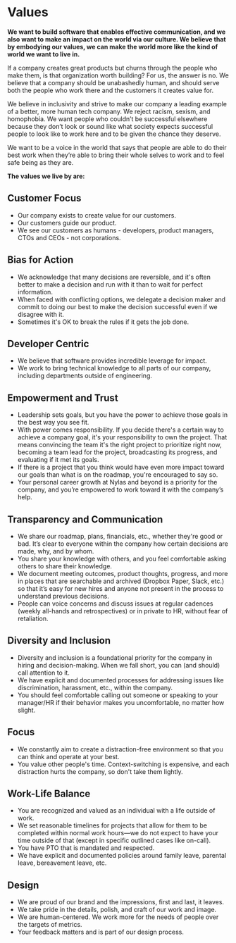 # Values

**We want to build software that enables effective communication, and we also want to make an impact on the world via our culture. We believe that by embodying our values, we can make the world more like the kind of world we want to live in.**

If a company creates great products but churns through the people who make them, is that organization worth building? For us, the answer is no. We believe that a company should be unabashedly human, and should serve both the people who work there and the customers it creates value for.

We believe in inclusivity and strive to make our company a leading example of a better, more human tech company. We reject racism, sexism, and homophobia. We want people who couldn’t be successful elsewhere because they don’t look or sound like what society expects successful people to look like to work here and to be given the chance they deserve.

We want to be a voice in the world that says that people are able to do their best work when they’re able to bring their whole selves to work and to feel safe being as they are.

**The values we live by are:**

## Customer Focus
- Our company exists to create value for our customers.
- Our customers guide our product.
- We see our customers as humans - developers, product managers, CTOs and CEOs - not corporations.

## Bias for Action
- We acknowledge that many decisions are reversible, and it's often better to make a decision and run with it than to wait for perfect information.
- When faced with conflicting options, we delegate a decision maker and commit to doing our best to make the decision successful even if we disagree with it.
- Sometimes it's OK to break the rules if it gets the job done.

## Developer Centric
- We believe that software provides incredible leverage for impact.
- We work to bring technical knowledge to all parts of our company, including departments outside of engineering.

## Empowerment and Trust

- Leadership sets goals, but you have the power to achieve those goals in the best way you see fit.
- With power comes responsibility. If you decide there's a certain way to achieve a company goal, it's your responsibility to own the project. That means convincing the team it's the right project to prioritize right now, becoming a team lead for the project, broadcasting its progress, and evaluating if it met its goals.
- If there is a project that you think would have even more impact toward our goals than what is on the roadmap, you're encouraged to say so.
- Your personal career growth at Nylas and beyond is a priority for the company, and you’re empowered to work toward it with the company’s help.

## Transparency and Communication

- We share our roadmap, plans, financials, etc., whether they're good or bad. It’s clear to everyone within the company how certain decisions are made, why, and by whom.
- You share your knowledge with others, and you feel comfortable asking others to share their knowledge.
- We document meeting outcomes, product thoughts, progress, and more in places that are searchable and archived (Dropbox Paper, Slack, etc.) so that it’s easy for new hires and anyone not present in the process to understand previous decisions.
- People can voice concerns and discuss issues at regular cadences (weekly all-hands and retrospectives) or in private to HR, without fear of retaliation.

## Diversity and Inclusion

- Diversity and inclusion is a foundational priority for the company in hiring and decision-making. When we fall short, you can (and should) call attention to it.
- We have explicit and documented processes for addressing issues like discrimination, harassment, etc., within the company.
- You should feel comfortable calling out someone or speaking to your manager/HR if their behavior makes you uncomfortable, no matter how slight.

## Focus

- We constantly aim to create a distraction-free environment so that you can think and operate at your best.
- You value other people's time. Context-switching is expensive, and each distraction hurts the company, so don't take them lightly.

## Work-Life Balance
- You are recognized and valued as an individual with a life outside of work.
- We set reasonable timelines for projects that allow for them to be completed within normal work hours—we do not expect to have your time outside of that (except in specific outlined cases like on-call).
- You have PTO that is mandated and respected.
- We have explicit and documented policies around family leave, parental leave, bereavement leave, etc.

## Design
- We are proud of our brand and the impressions, first and last, it leaves.
- We take pride in the details, polish, and craft of our work and image.
- We are human-centered. We work more for the needs of people over the targets of metrics.
- Your feedback matters and is part of our design process.
